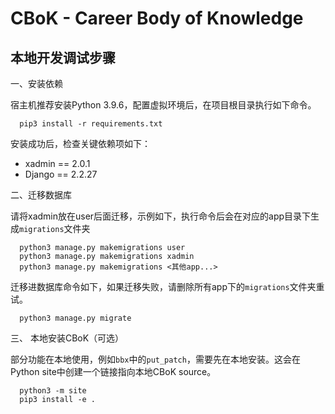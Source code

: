 # CBoK - Career Body of Knowledge

## 本地开发调试步骤

一、安装依赖

宿主机推荐安装Python 3.9.6，配置虚拟环境后，在项目根目录执行如下命令。

```shell
  pip3 install -r requirements.txt
```

安装成功后，检查关键依赖项如下：
- xadmin == 2.0.1
- Django == 2.2.27

二、迁移数据库

请将xadmin放在user后面迁移，示例如下，执行命令后会在对应的app目录下生成`migrations`文件夹
```shell
  python3 manage.py makemigrations user
  python3 manage.py makemigrations xadmin
  python3 manage.py makemigrations <其他app...>
```

迁移进数据库命令如下，如果迁移失败，请删除所有app下的`migrations`文件夹重试。
```shell
  python3 manage.py migrate
```

三、 本地安装CBoK（可选）

部分功能在本地使用，例如`bbx`中的`put_patch`，需要先在本地安装。这会在Python site中创建一个链接指向本地CBoK source。
```shell
  python3 -m site
  pip3 install -e .
```
